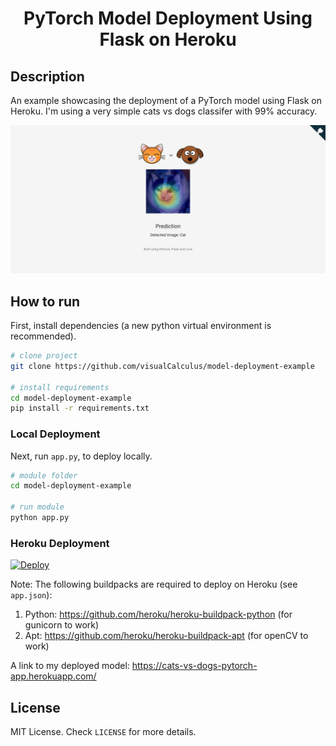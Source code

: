 <div align="center">    

# PyTorch Model Deployment Using Flask on Heroku

</div>
 
## Description
An example showcasing the deployment of a PyTorch model using Flask on Heroku. I'm using a very simple cats vs dogs classifer with 99% accuracy.

![UI](misc/ui.png)

## How to run   
First, install dependencies (a new python virtual environment is recommended).   
```bash
# clone project   
git clone https://github.com/visualCalculus/model-deployment-example

# install requirements   
cd model-deployment-example
pip install -r requirements.txt
 ```   
### Local Deployment
Next, run `app.py`, to deploy locally.  
 ```bash
# module folder
cd model-deployment-example

# run module
python app.py
```

### Heroku Deployment

[![Deploy](https://www.herokucdn.com/deploy/button.svg)](https://heroku.com/deploy?template=https://github.com/visualCalculus/model-deployment-example)

Note: The following buildpacks are required to deploy on Heroku (see ```app.json```):

1. Python: https://github.com/heroku/heroku-buildpack-python (for gunicorn to work)
2. Apt: https://github.com/heroku/heroku-buildpack-apt (for openCV to work)

A link to my deployed model: https://cats-vs-dogs-pytorch-app.herokuapp.com/

## License

MIT License. Check ```LICENSE``` for more details.   


